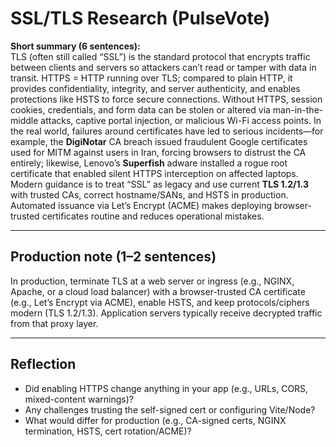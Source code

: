 # SSL/TLS Research (PulseVote)

**Short summary (6 sentences):**  
TLS (often still called “SSL”) is the standard protocol that encrypts traffic between clients and servers so attackers can’t read or tamper with data in transit. HTTPS = HTTP running over TLS; compared to plain HTTP, it provides confidentiality, integrity, and server authenticity, and enables protections like HSTS to force secure connections. Without HTTPS, session cookies, credentials, and form data can be stolen or altered via man-in-the-middle attacks, captive portal injection, or malicious Wi-Fi access points. In the real world, failures around certificates have led to serious incidents—for example, the **DigiNotar** CA breach issued fraudulent Google certificates used for MITM against users in Iran, forcing browsers to distrust the CA entirely; likewise, Lenovo’s **Superfish** adware installed a rogue root certificate that enabled silent HTTPS interception on affected laptops. Modern guidance is to treat “SSL” as legacy and use current **TLS 1.2/1.3** with trusted CAs, correct hostname/SANs, and HSTS in production. Automated issuance via Let’s Encrypt (ACME) makes deploying browser-trusted certificates routine and reduces operational mistakes.

---

## Production note (1–2 sentences)
In production, terminate TLS at a web server or ingress (e.g., NGINX, Apache, or a cloud load balancer) with a browser-trusted CA certificate (e.g., Let’s Encrypt via ACME), enable HSTS, and keep protocols/ciphers modern (TLS 1.2/1.3). Application servers typically receive decrypted traffic from that proxy layer.

---

## Reflection
- Did enabling HTTPS change anything in your app (e.g., URLs, CORS, mixed-content warnings)?  
- Any challenges trusting the self-signed cert or configuring Vite/Node?  
- What would differ for production (e.g., CA-signed certs, NGINX termination, HSTS, cert rotation/ACME)?
